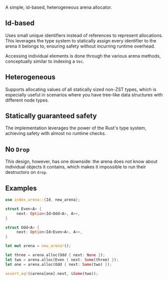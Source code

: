 A simple, id-based, heterogeneous arena allocator.

## Id-based

Uses small unique identifiers instead of references to represent allocations.
This leverages the type system to statically assign every identifier to the
arena it belongs to, ensuring safety without incurring runtime overhead.

Accessing individual elements is done through the various
arena methods, conceptually similar to indexing a `Vec`.

## Heterogeneous

Supports allocating values of all statically sized non-ZST types, which is especially useful
in scenarios where you have tree-like data structures with different node types.

## Statically guaranteed safety

The implementation leverages the power of the Rust's type
system, achieving safety with almost no runtime checks.

## No `Drop`

This design, however, has one downside: the arena does not know about individual objects
it contains, which makes it impossible to run their destructors on `drop`.

## Examples

```rust
use index_arena::{Id, new_arena};

struct Even<A> {
     next: Option<Id<Odd<A>, A>>,
}

struct Odd<A> {
     next: Option<Id<Even<A>, A>>,
}

let mut arena = new_arena!();

let three = arena.alloc(Odd { next: None });
let two = arena.alloc(Even { next: Some(three) });
let one = arena.alloc(Odd { next: Some(two) });

assert_eq!(&arena[one].next, &Some(two));
```